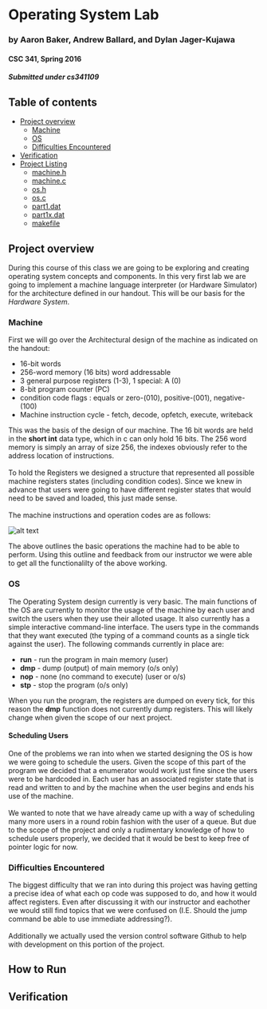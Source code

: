 # Operating System Lab

### by Aaron Baker, Andrew Ballard, and Dylan Jager-Kujawa

#### CSC 341, Spring 2016

##### Submitted under cs341109

## Table of contents
  - [Project overview](#project-overview)
    - [Machine](#machine)
    - [OS](#os)
    - [Difficulties Encountered](#difficulties-encountered)
  - [Verification](#verification)
  - [Project Listing](#project-listing)
    - [machine.h](#listing_machine_h)
    - [machine.c](#listing_machine_c)
    - [os.h](#listing_os_h)
    - [os.c](#listing_os_c)
    - [part1.dat](#listing_part1_dat)
    - [part1x.dat](#listing_part1x_dat)
    - [makefile](#listing_makefile)

## Project overview
During this course of this class we are going to be exploring and creating operating system concepts and components. In this very first lab we are going to implement a machine language interpreter (or Hardware Simulator) for the architecture defined in our handout. This will be our basis for the *Hardware System*.

### Machine
First we will go over the Architectural  design of the machine as indicated on the handout:
* 16-bit words
* 256-word memory (16 bits) word addressable
* 3 general purpose registers (1-3), 1 special: A (0)
* 8-bit program counter (PC)
* condition code flags : equals or zero-(010), positive-(001), negative-(100)
* Machine instruction cycle - fetch, decode, opfetch, execute, writeback

This was the basis of the design of our machine. The 16 bit words are held in the <b>short int</b> data type, which in c can only hold 16 bits. The 256 word memory is simply an array of size 256, the indexes obviously refer to the address location of instructions.<br></br>To hold the Registers we designed a structure that represented all possible machine registers states (including condition codes). Since we knew in advance that users were going to have different register states that would need to be saved and loaded, this just made sense.</br></br>The machine instructions and operation codes are as follows:

![alt text](https://i.imgur.com/eAVF44a.png)

The above outlines the basic operations the machine had to be able to perform. Using this outline and feedback from our instructor we were able to get all the functionalilty of the above working.

### OS
The Operating System design currently is very basic. The main functions of the OS are currently to monitor the usage of the machine by each user and switch the users when they use their alloted usage. It also currently has a simple interactive command-line interface. The users type in the commands that they want executed (the typing of a command counts as a single tick against the user). The following commands currently in place are:
* **run** - run the program in main memory (user)
* **dmp** - dump (output) of main memory (o/s only)
* **nop** - none (no command to execute) (user or o/s)
* **stp** - stop the program (o/s only)

When you run the program, the registers are dumped on every tick, for this reason the **dmp** function does not currently dump registers. This will likely change when given the scope of our next project.

#### Scheduling Users
One of the problems we ran into when we started designing the OS is how we were going to schedule the users. Given the scope of this part of the program we decided that a enumerator would work just fine since the users were to be hardcoded in. Each user has an associated register state that is read and written to and by the machine when the user begins and ends his use of the machine.<br></br>We wanted to note that we have already came up with a way of scheduling many more users in a round robin fashion with the user of a queue. But due to the scope of the project and only a rudimentary knowledge of how to schedule users properly, we decided that it would be best to keep free of pointer logic for now.

### Difficulties Encountered
The biggest difficulty that we ran into during this project was having getting a precise idea of what each op code was supposed to do, and how it would affect registers. Even after discussing it with our instructor and eachother we would still find topics that we were confused on (I.E. Should the jump command be able to use immediate addressing?).<br><br>
Additionally we actually used the version control software Github to help with development on this portion of the project.

## How to Run

## Verification
